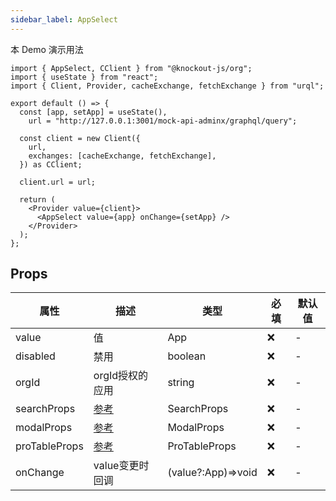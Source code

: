 ```yaml
---
sidebar_label: AppSelect
---
```


本 Demo 演示用法

```tsx preview
import { AppSelect, CClient } from "@knockout-js/org";
import { useState } from "react";
import { Client, Provider, cacheExchange, fetchExchange } from "urql";

export default () => {
  const [app, setApp] = useState(),
    url = "http://127.0.0.1:3001/mock-api-adminx/graphql/query";

  const client = new Client({
    url,
    exchanges: [cacheExchange, fetchExchange],
  }) as CClient;

  client.url = url;

  return (
    <Provider value={client}>
      <AppSelect value={app} onChange={setApp} />
    </Provider>
  );
};
```

## Props

| 属性          | 描述                                                          | 类型               | 必填 | 默认值 |
| ------------- | ------------------------------------------------------------- | ------------------ | ---- | ------ |
| value         | 值                                                            | App                | ❌   | -      |
| disabled      | 禁用                                                          | boolean            | ❌   | -      |
| orgId         | orgId授权的应用                                               | string             | ❌   | -      |
| searchProps   | [参考](https://ant.design/components/input-cn#api)            | SearchProps        | ❌   | -      |
| modalProps    | [参考](https://ant.design/components/modal-cn#api)            | ModalProps         | ❌   | -      |
| proTableProps | [参考](https://procomponents.ant.design/components/table#api) | ProTableProps      | ❌   | -      |
| onChange      | value变更时回调                                               | (value?:App)=>void | ❌   | -      |
